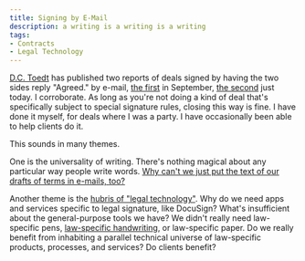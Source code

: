 ```yaml
---
title: Signing by E-Mail
description: a writing is a writing is a writing
tags:
- Contracts
- Legal Technology
---
```


[D.C. Toedt](https://www.oncontracts.com/) has published two reports of deals signed by having the two sides reply "Agreed." by e-mail, [the first](https://www.oncontracts.com/contract-by-email-example/) in September, [the second](https://www.oncontracts.com/sign-contract-email-exchange/) just today.  I corroborate.  As long as you're not doing a kind of deal that's specifically subject to special signature rules, closing this way is fine.  I have done it myself, for deals where I was a party.  I have occasionally been able to help clients do it.

This sounds in many themes.

One is the universality of writing.  There's nothing magical about any particular way people write words.  [Why can't we just put the text of our drafts of terms in e-mails, too?](https://writing.kemitchell.com/2019/12/09/Paste-Terms-E-Mails.html)

Another theme is the [hubris of "legal technology"](https://writing.kemitchell.com/2020/03/29/Against-Legal-Technology.html).  Why do we need apps and services specific to legal signature, like DocuSign?  What's insufficient about the general-purpose tools we have?  We didn't really need law-specific pens, [law-specific handwriting](https://en.wikipedia.org/wiki/Court_hand), or law-specific paper.  Do we really benefit from inhabiting a parallel technical universe of law-specific products, processes, and services?  Do clients benefit?
